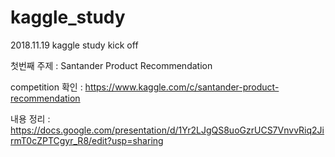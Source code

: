 # kaggle_study

2018.11.19 kaggle study kick off

첫번째 주제 : Santander Product Recommendation

competition 확인 : https://www.kaggle.com/c/santander-product-recommendation

내용 정리 : https://docs.google.com/presentation/d/1Yr2LJgQS8uoGzrUCS7VnvvRiq2JirmT0cZPTCgyr_R8/edit?usp=sharing
